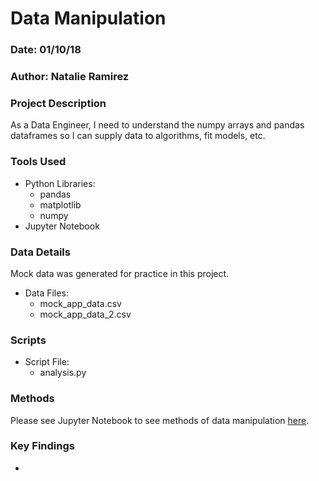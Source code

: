 # Data Manipulation
### Date: 01/10/18
### Author: Natalie Ramirez
### Project Description
As a Data Engineer, I need to understand the numpy arrays and pandas dataframes so I can supply data to algorithms, fit models, etc.

### Tools Used
- Python Libraries:
  - pandas
  - matplotlib
  - numpy
- Jupyter Notebook

### Data Details
Mock data was generated for practice in this project.
- Data Files:
  - mock_app_data.csv
  - mock_app_data_2.csv

### Scripts
- Script File: 
  - analysis.py

### Methods
Please see Jupyter Notebook to see methods of data manipulation [here](https://github.com/nat-nat33/data-manipulation/blob/master/Data-Manipulation.ipynb).

### Key Findings
- 
